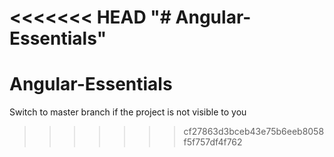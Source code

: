 <<<<<<< HEAD
"# Angular-Essentials" 
=======
# Angular-Essentials
Switch to master branch if the project is not visible to you
>>>>>>> cf27863d3bceb43e75b6eeb8058f5f757df4f762
